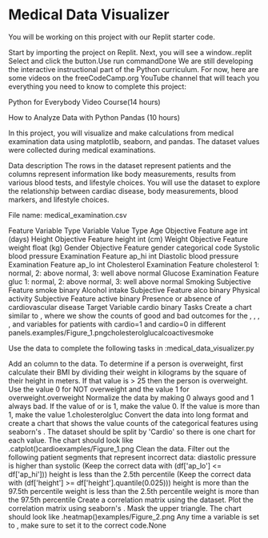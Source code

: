 # Medical Data Visualizer
You will be working on this project with our Replit starter code.

Start by importing the project on Replit.
Next, you will see a window..replit
Select and click the button.Use run commandDone
We are still developing the interactive instructional part of the Python curriculum. For now, here are some videos on the freeCodeCamp.org YouTube channel that will teach you everything you need to know to complete this project:

Python for Everybody Video Course(14 hours)

How to Analyze Data with Python Pandas (10 hours)

In this project, you will visualize and make calculations from medical examination data using matplotlib, seaborn, and pandas. The dataset values were collected during medical examinations.

Data description
The rows in the dataset represent patients and the columns represent information like body measurements, results from various blood tests, and lifestyle choices. You will use the dataset to explore the relationship between cardiac disease, body measurements, blood markers, and lifestyle choices.

File name: medical_examination.csv

Feature	Variable Type	Variable	Value Type
Age	Objective Feature	age	int (days)
Height	Objective Feature	height	int (cm)
Weight	Objective Feature	weight	float (kg)
Gender	Objective Feature	gender	categorical code
Systolic blood pressure	Examination Feature	ap_hi	int
Diastolic blood pressure	Examination Feature	ap_lo	int
Cholesterol	Examination Feature	cholesterol	1: normal, 2: above normal, 3: well above normal
Glucose	Examination Feature	gluc	1: normal, 2: above normal, 3: well above normal
Smoking	Subjective Feature	smoke	binary
Alcohol intake	Subjective Feature	alco	binary
Physical activity	Subjective Feature	active	binary
Presence or absence of cardiovascular disease	Target Variable	cardio	binary
Tasks
Create a chart similar to , where we show the counts of good and bad outcomes for the , , , , and variables for patients with cardio=1 and cardio=0 in different panels.examples/Figure_1.pngcholesterolglucalcoactivesmoke

Use the data to complete the following tasks in :medical_data_visualizer.py

Add an column to the data. To determine if a person is overweight, first calculate their BMI by dividing their weight in kilograms by the square of their height in meters. If that value is > 25 then the person is overweight. Use the value 0 for NOT overweight and the value 1 for overweight.overweight
Normalize the data by making 0 always good and 1 always bad. If the value of or is 1, make the value 0. If the value is more than 1, make the value 1.cholesterolgluc
Convert the data into long format and create a chart that shows the value counts of the categorical features using seaborn's . The dataset should be split by 'Cardio' so there is one chart for each value. The chart should look like .catplot()cardioexamples/Figure_1.png
Clean the data. Filter out the following patient segments that represent incorrect data:
diastolic pressure is higher than systolic (Keep the correct data with (df['ap_lo'] <= df['ap_hi']))
height is less than the 2.5th percentile (Keep the correct data with (df['height'] >= df['height'].quantile(0.025)))
height is more than the 97.5th percentile
weight is less than the 2.5th percentile
weight is more than the 97.5th percentile
Create a correlation matrix using the dataset. Plot the correlation matrix using seaborn's . Mask the upper triangle. The chart should look like .heatmap()examples/Figure_2.png
Any time a variable is set to , make sure to set it to the correct code.None
